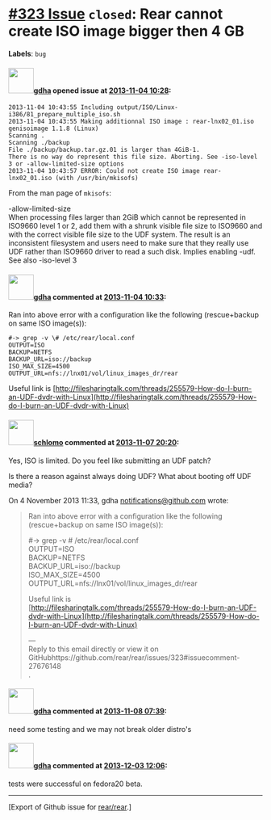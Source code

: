 [\#323 Issue](https://github.com/rear/rear/issues/323) `closed`: Rear cannot create ISO image bigger then 4 GB
==============================================================================================================

**Labels**: `bug`

#### <img src="https://avatars.githubusercontent.com/u/888633?u=cdaeb31efcc0048d3619651aa18dd4b76e636b21&v=4" width="50">[gdha](https://github.com/gdha) opened issue at [2013-11-04 10:28](https://github.com/rear/rear/issues/323):

    2013-11-04 10:43:55 Including output/ISO/Linux-i386/81_prepare_multiple_iso.sh
    2013-11-04 10:43:55 Making additionnal ISO image : rear-lnx02_01.iso
    genisoimage 1.1.8 (Linux)
    Scanning .
    Scanning ./backup
    File ./backup/backup.tar.gz.01 is larger than 4GiB-1.
    There is no way do represent this file size. Aborting. See -iso-level 3 or -allow-limited-size options
    2013-11-04 10:43:57 ERROR: Could not create ISO image rear-lnx02_01.iso (with /usr/bin/mkisofs)

From the man page of `mkisofs`:

-allow-limited-size  
When processing files larger than 2GiB which cannot be represented in
ISO9660 level 1 or 2, add them with a shrunk visible file size to
ISO9660 and with the correct visible file size to the UDF system. The
result is an inconsistent filesystem and users need to make sure that
they really use UDF rather than ISO9660 driver to read a such disk.
Implies enabling -udf. See also -iso-level 3

#### <img src="https://avatars.githubusercontent.com/u/888633?u=cdaeb31efcc0048d3619651aa18dd4b76e636b21&v=4" width="50">[gdha](https://github.com/gdha) commented at [2013-11-04 10:33](https://github.com/rear/rear/issues/323#issuecomment-27676148):

Ran into above error with a configuration like the following
(rescue+backup on same ISO image(s)):

    #-> grep -v \# /etc/rear/local.conf
    OUTPUT=ISO
    BACKUP=NETFS
    BACKUP_URL=iso://backup
    ISO_MAX_SIZE=4500
    OUTPUT_URL=nfs://lnx01/vol/linux_images_dr/rear

Useful link is
[http://filesharingtalk.com/threads/255579-How-do-I-burn-an-UDF-dvdr-with-Linux](http://filesharingtalk.com/threads/255579-How-do-I-burn-an-UDF-dvdr-with-Linux)

#### <img src="https://avatars.githubusercontent.com/u/101384?v=4" width="50">[schlomo](https://github.com/schlomo) commented at [2013-11-07 20:20](https://github.com/rear/rear/issues/323#issuecomment-28002477):

Yes, ISO is limited. Do you feel like submitting an UDF patch?

Is there a reason against always doing UDF? What about booting off UDF  
media?

On 4 November 2013 11:33, gdha <notifications@github.com> wrote:

> Ran into above error with a configuration like the following  
> (rescue+backup on same ISO image(s)):
>
> \#-&gt; grep -v \# /etc/rear/local.conf  
> OUTPUT=ISO  
> BACKUP=NETFS  
> BACKUP\_URL=iso://backup  
> ISO\_MAX\_SIZE=4500  
> OUTPUT\_URL=nfs://lnx01/vol/linux\_images\_dr/rear
>
> Useful link is  
> [http://filesharingtalk.com/threads/255579-How-do-I-burn-an-UDF-dvdr-with-Linux](http://filesharingtalk.com/threads/255579-How-do-I-burn-an-UDF-dvdr-with-Linux)
>
> —  
> Reply to this email directly or view it on
> GitHubhttps://github.com/rear/rear/issues/323\#issuecomment-27676148  
> .

#### <img src="https://avatars.githubusercontent.com/u/888633?u=cdaeb31efcc0048d3619651aa18dd4b76e636b21&v=4" width="50">[gdha](https://github.com/gdha) commented at [2013-11-08 07:39](https://github.com/rear/rear/issues/323#issuecomment-28042855):

need some testing and we may not break older distro's

#### <img src="https://avatars.githubusercontent.com/u/888633?u=cdaeb31efcc0048d3619651aa18dd4b76e636b21&v=4" width="50">[gdha](https://github.com/gdha) commented at [2013-12-03 12:06](https://github.com/rear/rear/issues/323#issuecomment-29704260):

tests were successful on fedora20 beta.

------------------------------------------------------------------------

\[Export of Github issue for
[rear/rear](https://github.com/rear/rear).\]
